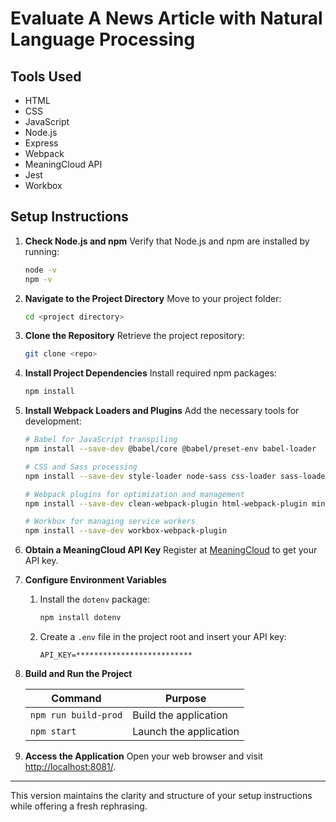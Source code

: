 

# Evaluate A News Article with Natural Language Processing

## Tools Used
* HTML
* CSS
* JavaScript
* Node.js
* Express
* Webpack
* MeaningCloud API
* Jest
* Workbox

## Setup Instructions

1. **Check Node.js and npm**
   Verify that Node.js and npm are installed by running:
   ```bash
   node -v
   npm -v
   ```

2. **Navigate to the Project Directory**
   Move to your project folder:
   ```bash
   cd <project directory>
   ```

3. **Clone the Repository**
   Retrieve the project repository:
   ```bash
   git clone <repo>
   ```

4. **Install Project Dependencies**
   Install required npm packages:
   ```bash
   npm install
   ```

5. **Install Webpack Loaders and Plugins**
   Add the necessary tools for development:
   ```bash
   # Babel for JavaScript transpiling
   npm install --save-dev @babel/core @babel/preset-env babel-loader

   # CSS and Sass processing
   npm install --save-dev style-loader node-sass css-loader sass-loader

   # Webpack plugins for optimization and management
   npm install --save-dev clean-webpack-plugin html-webpack-plugin mini-css-extract-plugin optimize-css-assets-webpack-plugin terser-webpack-plugin

   # Workbox for managing service workers
   npm install --save-dev workbox-webpack-plugin
   ```

6. **Obtain a MeaningCloud API Key**
   Register at [MeaningCloud](https://www.meaningcloud.com/developer/create-account) to get your API key.

7. **Configure Environment Variables**
   1. Install the `dotenv` package:
      ```bash
      npm install dotenv
      ```

   2. Create a `.env` file in the project root and insert your API key:
      ```env
      API_KEY=**************************
      ```

8. **Build and Run the Project**

   | Command            | Purpose           |
   |--------------------|-------------------|
   | `npm run build-prod` | Build the application |
   | `npm start`        | Launch the application |

9. **Access the Application**
   Open your web browser and visit [http://localhost:8081/](http://localhost:8081/).

---

This version maintains the clarity and structure of your setup instructions while offering a fresh rephrasing.

